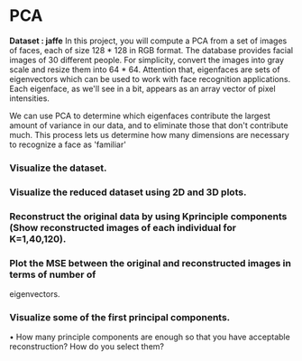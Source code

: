 # PCA
**Dataset : jaffe**
In this project, you will compute a PCA from a set of images of faces, each of size 128 * 128 in RGB format. The database provides facial images of 30 different people. For simplicity, convert the images into gray scale and resize them into 64 * 64. Attention that, eigenfaces are sets of
eigenvectors which can be used to work with face recognition applications. Each eigenface, as we'll see in a bit, appears as an array vector of pixel intensities. 

We can use PCA to determine which eigenfaces contribute the largest amount of variance in our data, and to eliminate those that don't contribute much. This process lets us determine how many dimensions are necessary to recognize a face as 'familiar'

### Visualize the dataset.


### Visualize the reduced dataset using 2D and 3D plots.
### Reconstruct the original data by using Kprinciple components (Show reconstructed images of each individual for K=1,40,120).
### Plot the MSE between the original and reconstructed images in terms of number of
eigenvectors.
### Visualize some of the first principal components.
• How many principle components are enough so that you have acceptable reconstruction?
How do you select them?
